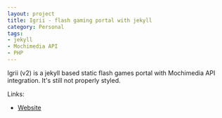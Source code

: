 ```yaml
---
layout: project
title: Igrii - flash gaming portal with jekyll
category: Personal
tags: 
- jekyll 
- Mochimedia API
- PHP
---
```


Igrii (v2) is a jekyll based static flash games portal with Mochimedia API integration. It's still not properly styled.

Links:

- [Website](http://www.igrii.com)
